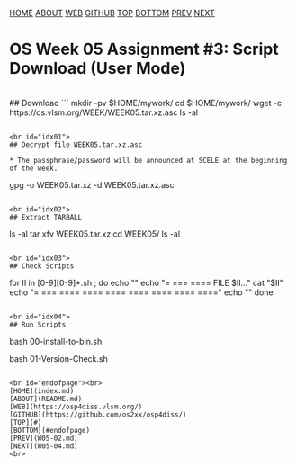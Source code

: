 ---
---
[HOME](index.md)
[ABOUT](README.md)
[WEB](https://osp4diss.vlsm.org/)
[GITHUB](https://github.com/os2xx/osp4diss/)
[TOP](#)
[BOTTOM](#endofpage)
[PREV](W05-02.md)
[NEXT](W05-04.md)

# OS Week 05 Assignment #3: Script Download (User Mode)

<br id="idx00">
## Download <https://os.vlsm.org/WEEK/WEEK05.tar.xz.asc>
```
mkdir -pv $HOME/mywork/
cd $HOME/mywork/
wget -c https://os.vlsm.org/WEEK/WEEK05.tar.xz.asc
ls -al

```

<br id="idx01">
## Decrypt file WEEK05.tar.xz.asc

* The passphrase/password will be announced at SCELE at the beginning of the week.

```
gpg -o WEEK05.tar.xz -d WEEK05.tar.xz.asc

```

<br id="idx02">
## Extract TARBALL
```
ls -al
tar xfv WEEK05.tar.xz
cd WEEK05/
ls -al

```

<br id="idx03">
## Check Scripts
```
for II in [0-9][0-9]*.sh ; do
    echo ""
    echo "= === ==== FILE $II..."
    cat  "$II"
    echo "= === ==== ==== ==== ==== ==== ==== ===="
    echo ""
done

```

<br id="idx04">
## Run Scripts
```
bash 00-install-to-bin.sh

bash 01-Version-Check.sh


```

<br id="endofpage"><br>
[HOME](index.md)
[ABOUT](README.md)
[WEB](https://osp4diss.vlsm.org/)
[GITHUB](https://github.com/os2xx/osp4diss/)
[TOP](#)
[BOTTOM](#endofpage)
[PREV](W05-02.md)
[NEXT](W05-04.md)
<br>

